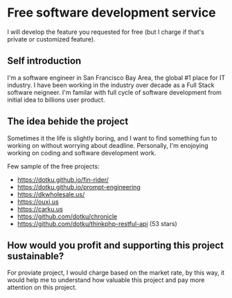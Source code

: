 # Free software development service

I will develop the feature you requested for free (but I charge if that's private or customized feature).

## Self introduction

I'm a software engineer in San Francisco Bay Area, the global #1 place for IT industry. 
I have been working in the industry over decade as a Full Stack software neigneer. 
I'm familar with full cycle of software development from initial idea to billions user product.

## The idea behide the project

Sometimes it the life is slightly boring, and I want to find something fun to working on without 
worrying about deadline. Personally, I'm enojoying working on coding and software development work.

Few sample of the free projects:

* https://dotku.github.io/fin-rider/
* https://dotku.github.io/prompt-engineering
* https://dkwholesale.us/
* https://ouxi.us
* https://carku.us
* https://github.com/dotku/chronicle
* https://github.com/dotku/thinkphp-restful-api (53 stars)

## How would you profit and supporting this project sustainable?

For proviate project, I would charge based on the market rate, by this way, 
it would help me to understand how valuable this project and pay more attention on this project.

